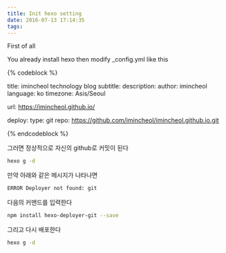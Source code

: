 ```yaml
---
title: Init hexo setting
date: 2016-07-13 17:14:35
tags:
---
```


First of all

You already install hexo then modify _config.yml like this

{% codeblock %}

title: imincheol technology blog
subtitle:
description:
author: imincheol
language: ko
timezone: Asis/Seoul

url: https://imincheol.github.io/

deploy:
  type: git
  repo: https://github.com/imincheol/imincheol.github.io.git

{% endcodeblock %}

그러면 정상적으로 자신의 github로 커밋이 된다

``` bash
hexo g -d
```

만약 아래와 같은 메시지가 나타나면
``` bash
ERROR Deployer not found: git
```

다음의 커맨드를 입력한다
``` bash
npm install hexo-deployer-git --save
```

그리고 다시 배포한다

``` bash
hexo g -d
```

